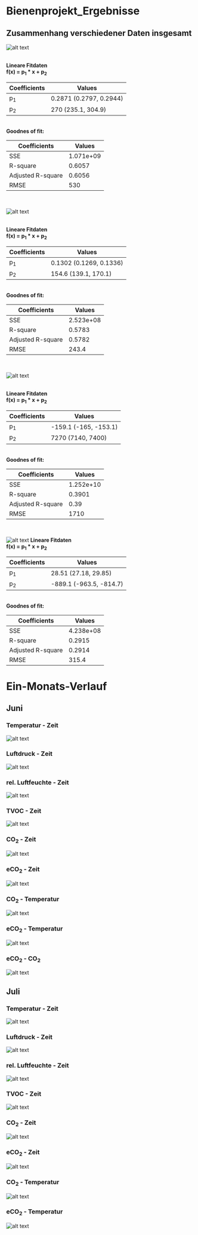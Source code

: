 # Bienenprojekt_Ergebnisse

## Zusammenhang verschiedener Daten insgesamt 

![alt text](https://github.com/bassi23/Bienenprojekt_Ergebnisse/blob/master/CO2_eCO2_gesamt.jpg)

<br>
<b> Lineare Fitdaten </b><br>
<b> f(x) = p<sub>1</sub> * x + p<sub>2</sub> </b> <br>

| Coefficients  | Values |
| ------------- | ------------- |
| p<sub>1</sub>  | 0.2871 (0.2797, 0.2944)|
| p<sub>2</sub>  | 270  (235.1, 304.9)|

<br>
<b>Goodnes of fit: </b> <br>

| Coefficients  | Values |
| ------------- | ------------- |
| SSE  |1.071e+09|
| R-square  | 0.6057|
| Adjusted R-square  | 0.6056|
| RMSE  | 530|
<br>




![alt text](https://github.com/bassi23/Bienenprojekt_Ergebnisse/blob/master/TVOC_CO2_gesamt.jpg)

<br>
<b> Lineare Fitdaten </b><br>
<b> f(x) = p<sub>1</sub> * x + p<sub>2</sub> </b> <br>

| Coefficients  | Values |
| ------------- | ------------- |
| p<sub>1</sub>  |0.1302  (0.1269, 0.1336)|
| p<sub>2</sub>  |154.6  (139.1, 170.1)|

<br>
<b>Goodnes of fit: </b> <br>

| Coefficients  | Values |
| ------------- | ------------- |
| SSE  |2.523e+08|
| R-square  |0.5783|
| Adjusted R-square  | 0.5782|
| RMSE  | 243.4|
<br>


![alt text](https://github.com/bassi23/Bienenprojekt_Ergebnisse/blob/master/CO2_TemperaturKontrolle_gesamt.jpg)

<br>
<b> Lineare Fitdaten </b><br>
<b> f(x) = p<sub>1</sub> * x + p<sub>2</sub> </b> <br>

| Coefficients  | Values |
| ------------- | ------------- |
| p<sub>1</sub>  | -159.1  (-165, -153.1)|
| p<sub>2</sub>  |7270  (7140, 7400)|

<br>
<b>Goodnes of fit: </b> <br>

| Coefficients  | Values |
| ------------- | ------------- |
| SSE  |1.252e+10|
| R-square  |0.3901|
| Adjusted R-square  | 0.39|
| RMSE  | 1710|
<br>



![alt text](https://github.com/bassi23/Bienenprojekt_Ergebnisse/blob/master/TVOC_luftfeuchte_gesamt.jpg)
<b> Lineare Fitdaten </b><br>
<b> f(x) = p<sub>1</sub> * x + p<sub>2</sub> </b> <br>

| Coefficients  | Values |
| ------------- | ------------- |
| p<sub>1</sub>  | 28.51  (27.18, 29.85)|
| p<sub>2</sub>  | -889.1  (-963.5, -814.7)|
<br>
<b>Goodnes of fit: </b> <br>

| Coefficients  | Values |
| ------------- | ------------- |
| SSE  |4.238e+08|
| R-square  | 0.2915|
| Adjusted R-square  | 0.2914|
| RMSE  | 315.4|



# Ein-Monats-Verlauf

## Juni

### Temperatur - Zeit
![alt text](https://github.com/bassi23/Bienenprojekt_Ergebnisse/blob/master/Juni/Temperatur.jpg)

### Luftdruck - Zeit
![alt text](https://github.com/bassi23/Bienenprojekt_Ergebnisse/blob/master/Juni/Luftdruck.jpg)
### rel. Luftfeuchte - Zeit
![alt text](https://github.com/bassi23/Bienenprojekt_Ergebnisse/blob/master/Juni/Luftfeuchte.jpg)
### TVOC - Zeit
![alt text](https://github.com/bassi23/Bienenprojekt_Ergebnisse/blob/master/Juni/TVOC.jpg)
### CO<sub>2</sub> - Zeit
![alt text](https://github.com/bassi23/Bienenprojekt_Ergebnisse/blob/master/Juni/CO2.jpg)
### eCO<sub>2</sub> - Zeit
![alt text](https://github.com/bassi23/Bienenprojekt_Ergebnisse/blob/master/Juni/eCO2.jpg)
### CO<sub>2</sub> - Temperatur
![alt text](https://github.com/bassi23/Bienenprojekt_Ergebnisse/blob/master/Juni/CO2_Temperatur.jpg)
### eCO<sub>2</sub> - Temperatur
![alt text](https://github.com/bassi23/Bienenprojekt_Ergebnisse/blob/master/Juni/eCO2_Temperatur.jpg)
### eCO<sub>2</sub> - CO<sub>2</sub>
![alt text](https://github.com/bassi23/Bienenprojekt_Ergebnisse/blob/master/Juni/eCO2_CO2.jpg)




## Juli

### Temperatur - Zeit
![alt text](https://github.com/bassi23/Bienenprojekt_Ergebnisse/blob/master/Juli/Temperatur.jpg)

### Luftdruck - Zeit
![alt text](https://github.com/bassi23/Bienenprojekt_Ergebnisse/blob/master/Juli/Luftdruck.jpg)
### rel. Luftfeuchte - Zeit
![alt text](https://github.com/bassi23/Bienenprojekt_Ergebnisse/blob/master/Juli/Luftfeuchte.jpg)
### TVOC - Zeit
![alt text](https://github.com/bassi23/Bienenprojekt_Ergebnisse/blob/master/Juli/TVOC.jpg)
### CO<sub>2</sub> - Zeit
![alt text](https://github.com/bassi23/Bienenprojekt_Ergebnisse/blob/master/Juli/CO2.jpg)
### eCO<sub>2</sub> - Zeit
![alt text](https://github.com/bassi23/Bienenprojekt_Ergebnisse/blob/master/Juli/eCO2.jpg)
### CO<sub>2</sub> - Temperatur
![alt text](https://github.com/bassi23/Bienenprojekt_Ergebnisse/blob/master/Juli/CO2_Temperatur.jpg)
### eCO<sub>2</sub> - Temperatur

![alt text](https://github.com/bassi23/Bienenprojekt_Ergebnisse/blob/master/Juli/eCO2_Temperatur.jpg)
